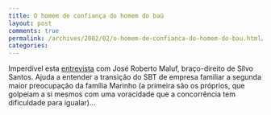 ```yaml
---
title: O homem de confiança do homem do baú
layout: post
comments: true
permalink: /archives/2002/02/o-homem-de-confianca-do-homem-do-bau.html/
categories:
---
```

Imperdível esta <a href="http://ultimosegundo.ig.com.br/home/cadernoi/artigo/0,2945,680912,00.html" >entrevista</a> com José Roberto Maluf, braço-direito de Sílvo Santos. Ajuda a entender a transição do SBT de empresa familiar a segunda maior preocupação da família Marinho (a primeira são os próprios, que golpeiam a si mesmos com uma voracidade que a concorrência tem dificuldade para igualar)&#8230;